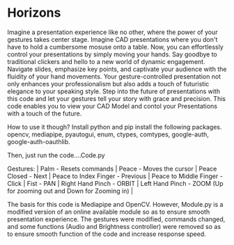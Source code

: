 # Horizons

Imagine a presentation experience like no other, where the power of your gestures takes center stage. Imagine CAD presentations where you don't have to hold a cumbersome mosuse onto a table. Now, you can effortlessly control your presentations by simply moving your hands. Say goodbye to traditional clickers and hello to a new world of dynamic engagement. Navigate slides, emphasize key points, and captivate your audience with the fluidity of your hand movements. Your gesture-controlled presentation not only enhances your professionalism but also adds a touch of futuristic elegance to your speaking style. Step into the future of presentations with this code and let your gestures tell your story with grace and precision.
This code enables you to view your CAD Model and contol your Presentations with a touch of the future.

How to use it though? 
Install python and pip install the following packages.
opencv, mediapipe, pyautogui, enum, ctypes, comtypes, google-auth, google-auth-oauthlib.

Then, just run the code....Code.py

Gestures:
 | Palm - Resets commands 
 | Peace - Moves the cursor
 | Peace Closed - Next
 | Peace to Index Finger - Previous
 | Peace to Middle Finger - Click
 | Fist - PAN
 | Right Hand Pinch - ORBIT
 | Left Hand Pinch - ZOOM (Up for zooming out and Down for Zooming in) | 


The basis for this code is Mediapipe and OpenCV. However, Module.py is a modified version of an online available module so as to ensure smooth presentation experience. The gestures were modified, commands changed, and some functions (Audio and Brightness controller) were removed so as to ensure smooth function of the code and increase response speed.
